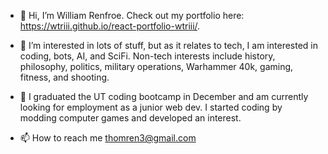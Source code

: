 - 👋 Hi, I’m William Renfroe. Check out my portfolio here: https://wtriii.github.io/react-portfolio-wtriii/.
- 👀 I’m interested in lots of stuff, but as it relates to tech, I am interested in coding, bots, AI, and SciFi. Non-tech interests include history, philosophy, politics, military operations, Warhammer 40k, gaming, fitness, and shooting.

- 🌱 I graduated the UT coding bootcamp in December and am currently looking for employment as a junior web dev. I started coding by modding computer games and developed an interest.

- 📫 How to reach me thomren3@gmail.com
